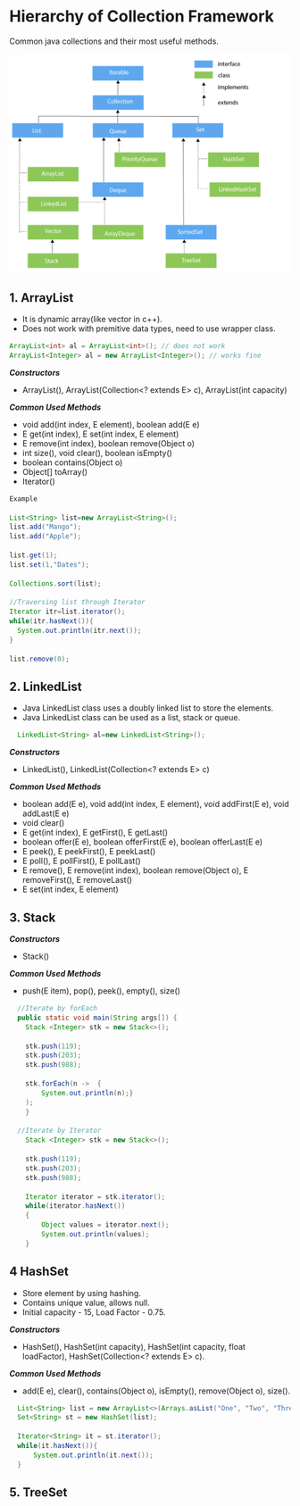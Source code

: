# Hierarchy of Collection Framework
Common java collections and their most useful methods.

![](images/image01.png)

## 1. ArrayList
- It is dynamic array(like vector in c++).
- Does not work with premitive data types, need to use wrapper class.

```java
ArrayList<int> al = ArrayList<int>(); // does not work  
ArrayList<Integer> al = new ArrayList<Integer>(); // works fine
```

***Constructors***
- ArrayList(), ArrayList(Collection<? extends E> c), ArrayList(int capacity)

***Common Used Methods***
- void add(int index, E element), boolean add(E e)
- E get(int index), E set(int index, E element)
- E remove(int index), boolean remove(Object o)
- int size(), void clear(), boolean isEmpty()
- boolean contains(Object o)
- Object[] toArray()
- Iterator()

```java
Example

List<String> list=new ArrayList<String>();
list.add("Mango");  
list.add("Apple");

list.get(1);
list.set(1,"Dates");

Collections.sort(list);

//Traversing list through Iterator  
Iterator itr=list.iterator();
while(itr.hasNext()){ 
  System.out.println(itr.next());
}

list.remove(0);
```

## 2. LinkedList
- Java LinkedList class uses a doubly linked list to store the elements.
- Java LinkedList class can be used as a list, stack or queue.

```java
  LinkedList<String> al=new LinkedList<String>();
```

***Constructors***
- LinkedList(), LinkedList(Collection<? extends E> c)

***Common Used Methods***
- boolean add(E e), void add(int index, E element), void addFirst(E e), void addLast(E e)
- void clear()
- E get(int index), E getFirst(), E getLast()
- boolean offer(E e), boolean offerFirst(E e), boolean offerLast(E e)
- E peek(), E peekFirst(), E peekLast()
- E poll(), E pollFirst(), E pollLast()
- E remove(), E remove(int index), boolean remove(Object o), E removeFirst(), E removeLast()
- E set(int index, E element)

## 3. Stack

***Constructors***
- Stack()
  
***Common Used Methods***
- push(E item), pop(), peek(), empty(), size()

```java
  //Iterate by forEach
  public static void main(String args[]) {
    Stack <Integer> stk = new Stack<>();  
 
    stk.push(119);  
    stk.push(203);  
    stk.push(988);  

    stk.forEach(n ->  {  
        System.out.println(n);}
    );  
    }

  //Iterate by Iterator
    Stack <Integer> stk = new Stack<>();  
 
    stk.push(119);  
    stk.push(203);  
    stk.push(988);  

    Iterator iterator = stk.iterator();  
    while(iterator.hasNext())  
    {  
        Object values = iterator.next();  
        System.out.println(values);   
    }
```

## 4 HashSet
- Store element by using hashing.
- Contains unique value, allows null.
- Initial capacity - 15, Load Factor - 0.75.
      
***Constructors***
- HashSet(), HashSet(int capacity), HashSet(int capacity, float loadFactor), HashSet(Collection<? extends E> c).

***Common Used Methods***
- add(E e), clear(), contains(Object o), isEmpty(), remove(Object o), size().

```java
  List<String> list = new ArrayList<>(Arrays.asList("One", "Two", "Three", "Four"));
  Set<String> st = new HashSet(list);  
      
  Iterator<String> it = st.iterator();  
  while(it.hasNext()){  
      System.out.println(it.next());  
  }
```

## 5. TreeSet














 
  




